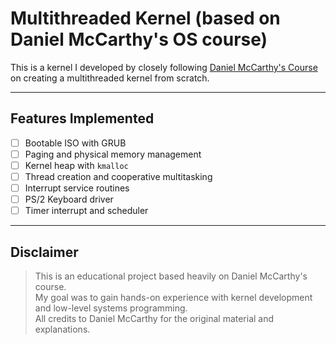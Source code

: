 # Multithreaded Kernel (based on Daniel McCarthy's OS course)

This is a kernel I developed by closely following [Daniel McCarthy's Course](https://www.udemy.com/course/developing-a-multithreaded-kernel-from-scratch/) on creating a multithreaded kernel from scratch.

---

##  Features Implemented

- [ ] Bootable ISO with GRUB
- [ ] Paging and physical memory management
- [ ] Kernel heap with `kmalloc`
- [ ] Thread creation and cooperative multitasking
- [ ] Interrupt service routines
- [ ] PS/2 Keyboard driver
- [ ] Timer interrupt and scheduler

---

## Disclaimer

> This is an educational project based heavily on Daniel McCarthy's course.  
> My goal was to gain hands-on experience with kernel development and low-level systems programming.  
> All credits to Daniel McCarthy for the original material and explanations.


